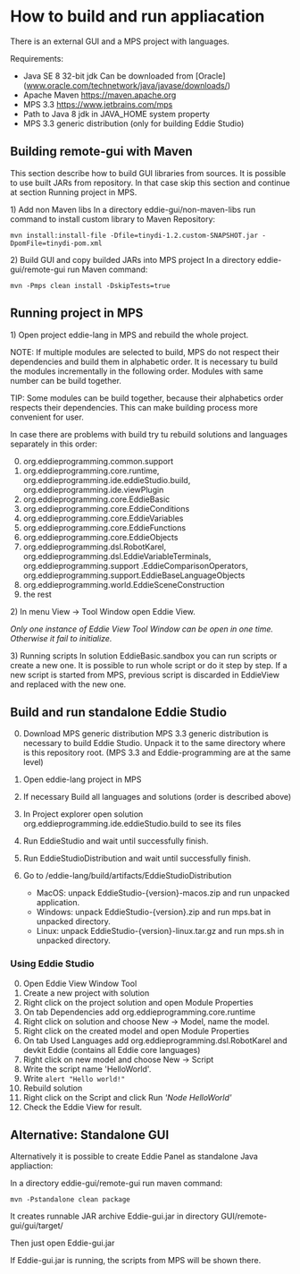 # How to build and run appliacation

There is an external GUI and a MPS project with languages.

Requirements:
* Java SE 8 32-bit jdk Can be downloaded from [Oracle] (www.oracle.com/technetwork/java/javase/downloads/)
* Apache Maven https://maven.apache.org
* MPS 3.3 https://www.jetbrains.com/mps
* Path to Java 8 jdk in JAVA_HOME system property
* MPS 3.3 generic distribution (only for building Eddie Studio)


## Building remote-gui with Maven
This section describe how to build GUI libraries from sources. It is possible to use built JARs from repository. In
that case skip this section and continue at section Running project in MPS.

1\) Add non Maven libs
In a directory eddie-gui/non-maven-libs run command to install custom library to Maven Repository:

```
mvn install:install-file -Dfile=tinydi-1.2.custom-SNAPSHOT.jar -DpomFile=tinydi-pom.xml
```

2\) Build GUI and copy builded JARs into MPS project
In a directory eddie-gui/remote-gui run Maven command:

```
mvn -Pmps clean install -DskipTests=true
```

## Running project in MPS
1\) Open project eddie-lang in MPS and rebuild the whole project.

NOTE: If multiple modules are selected to build, MPS do not respect their dependencies and build them in alphabetic
order. It is necessary tu build the modules incrementally in the following order. Modules with same number can be
build together.

TIP: Some modules can be build together, because their alphabetics order respects their dependencies. This can
make building process more convenient for user.

In case there are problems with build try tu rebuild solutions and languages separately in this order:

0. org.eddieprogramming.common.support
0. org.eddieprogramming.core.runtime, org.eddieprogramming.ide.eddieStudio.build, org.eddieprogramming.ide.viewPlugin
0. org.eddieprogramming.core.EddieBasic
0. org.eddieprogramming.core.EddieConditions
0. org.eddieprogramming.core.EddieVariables
0. org.eddieprogramming.core.EddieFunctions
0. org.eddieprogramming.core.EddieObjects
0. org.eddieprogramming.dsl.RobotKarel, org.eddieprogramming.dsl.EddieVariableTerminals, org.eddieprogramming.support
.EddieComparisonOperators, org.eddieprogramming.support.EddieBaseLanguageObjects
0. org.eddieprogramming.world.EddieSceneConstruction
0. the rest


2\) In menu View -> Tool Window open Eddie View.

*Only one instance of Eddie View Tool Window can be open in one time. Otherwise it fail to initialize.*

3\) Running scripts
In solution EddieBasic.sandbox you can run scripts or create a new one.
It is possible to run whole script or do it step by step.
If a new script is started from MPS, previous script is discarded in EddieView and replaced with the new one.

## Build and run standalone Eddie Studio

0. Download MPS generic distribution
MPS 3.3 generic distribution is necessary to build Eddie Studio.
Unpack it to the same directory where is this repository root.
(MPS 3.3 and Eddie-programming are at the same level)

0. Open eddie-lang project in MPS
0. If necessary Build all languages and solutions (order is described above)
0. In Project explorer open solution org.eddieprogramming.ide.eddieStudio.build to see its files
0. Run EddieStudio and wait until successfully finish.
0. Run EddieStudioDistribution and wait until successfully finish.
0. Go to /eddie-lang/build/artifacts/EddieStudioDistribution
    * MacOS: unpack EddieStudio-{version}-macos.zip and run unpacked application.
    * Windows: unpack EddieStudio-{version}.zip and run mps.bat in unpacked directory.
    * Linux: unpack EddieStudio-{version}-linux.tar.gz and run mps.sh in unpacked directory.

### Using Eddie Studio

0. Open Eddie View Window Tool
0. Create a new project with solution
0. Right click on the project solution and open Module Properties
0. On tab Dependencies add org.eddieprogramming.core.runtime
0. Right click on solution and choose New -> Model, name the model.
0. Right click on the created model and open Module Properties
0. On tab Used Languages add org.eddieprogramming.dsl.RobotKarel and devkit Eddie (contains all Eddie core languages)
0. Right click on new model and choose New -> Script
0. Write the script name 'HelloWorld'.
0. Write `alert "Hello world!"`
0. Rebuild solution
0. Right click on the Script and click Run *'Node HelloWorld'*
0. Check the Eddie View for result.



## Alternative: Standalone GUI
Alternatively it is possible to create Eddie Panel as standalone Java appliaction:

In a directory eddie-gui/remote-gui run maven command:

```
mvn -Pstandalone clean package
```

It creates runnable JAR archive Eddie-gui.jar in directory GUI/remote-gui/gui/target/

Then just open Eddie-gui.jar

If Eddie-gui.jar is running, the scripts from MPS will be shown there.
